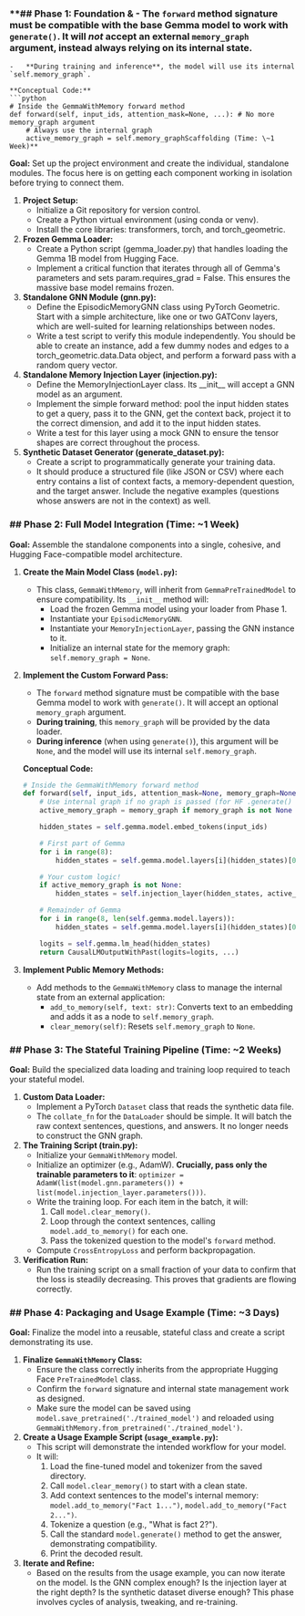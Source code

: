 ### **\#\# Phase 1: Foundation & -   The `forward` method signature must be compatible with the base Gemma model to work with `generate()`. It will *not* accept an external `memory_graph` argument, instead always relying on its internal state.
    -   **During training and inference**, the model will use its internal `self.memory_graph`.

    **Conceptual Code:**
    ```python
    # Inside the GemmaWithMemory forward method
    def forward(self, input_ids, attention_mask=None, ...): # No more memory_graph argument
        # Always use the internal graph
        active_memory_graph = self.memory_graphScaffolding (Time: \~1 Week)**

**Goal:** Set up the project environment and create the individual, standalone modules. The focus here is on getting each component working in isolation before trying to connect them.

1.  **Project Setup:**
    *   Initialize a Git repository for version control.
    *   Create a Python virtual environment (using conda or venv).
    *   Install the core libraries: transformers, torch, and torch\_geometric.
2.  **Frozen Gemma Loader:**
    *   Create a Python script (gemma\_loader.py) that handles loading the Gemma 1B model from Hugging Face.
    *   Implement a critical function that iterates through all of Gemma's parameters and sets param.requires\_grad \= False. This ensures the massive base model remains frozen.
3.  **Standalone GNN Module (gnn.py):**
    *   Define the EpisodicMemoryGNN class using PyTorch Geometric. Start with a simple architecture, like one or two GATConv layers, which are well-suited for learning relationships between nodes.
    *   Write a test script to verify this module independently. You should be able to create an instance, add a few dummy nodes and edges to a torch\_geometric.data.Data object, and perform a forward pass with a random query vector.
4.  **Standalone Memory Injection Layer (injection.py):**
    *   Define the MemoryInjectionLayer class. Its \_\_init\_\_ will accept a GNN model as an argument.
    *   Implement the simple forward method: pool the input hidden states to get a query, pass it to the GNN, get the context back, project it to the correct dimension, and add it to the input hidden states.
    *   Write a test for this layer using a mock GNN to ensure the tensor shapes are correct throughout the process.
5.  **Synthetic Dataset Generator (generate\_dataset.py):**
    *   Create a script to programmatically generate your training data.
    *   It should produce a structured file (like JSON or CSV) where each entry contains a list of context facts, a memory-dependent question, and the target answer. Include the negative examples (questions whose answers are not in the context) as well.

### **\#\# Phase 2: Full Model Integration (Time: \~1 Week)**

**Goal:** Assemble the standalone components into a single, cohesive, and Hugging Face-compatible model architecture.

1.  **Create the Main Model Class (`model.py`):**
    *   This class, `GemmaWithMemory`, will inherit from `GemmaPreTrainedModel` to ensure compatibility. Its `__init__` method will:
        *   Load the frozen Gemma model using your loader from Phase 1.
        *   Instantiate your `EpisodicMemoryGNN`.
        *   Instantiate your `MemoryInjectionLayer`, passing the GNN instance to it.
        *   Initialize an internal state for the memory graph: `self.memory_graph = None`.
2.  **Implement the Custom Forward Pass:**
    *   The `forward` method signature must be compatible with the base Gemma model to work with `generate()`. It will accept an optional `memory_graph` argument.
    *   **During training**, this `memory_graph` will be provided by the data loader.
    *   **During inference** (when using `generate()`), this argument will be `None`, and the model will use its internal `self.memory_graph`.

    **Conceptual Code:**
    ```python
    # Inside the GemmaWithMemory forward method
    def forward(self, input_ids, attention_mask=None, memory_graph=None, ...):
        # Use internal graph if no graph is passed (for HF .generate() compatibility)
        active_memory_graph = memory_graph if memory_graph is not None else self.memory_graph

        hidden_states = self.gemma.model.embed_tokens(input_ids)

        # First part of Gemma
        for i in range(8):
            hidden_states = self.gemma.model.layers[i](hidden_states)[0]

        # Your custom logic!
        if active_memory_graph is not None:
            hidden_states = self.injection_layer(hidden_states, active_memory_graph)

        # Remainder of Gemma
        for i in range(8, len(self.gemma.model.layers)):
            hidden_states = self.gemma.model.layers[i](hidden_states)[0]

        logits = self.gemma.lm_head(hidden_states)
        return CausalLMOutputWithPast(logits=logits, ...)
    ```

3.  **Implement Public Memory Methods:**
    *   Add methods to the `GemmaWithMemory` class to manage the internal state from an external application:
        *   `add_to_memory(self, text: str)`: Converts text to an embedding and adds it as a node to `self.memory_graph`.
        *   `clear_memory(self)`: Resets `self.memory_graph` to `None`.

### **\#\# Phase 3: The Stateful Training Pipeline (Time: \~2 Weeks)**

**Goal:** Build the specialized data loading and training loop required to teach your stateful model.

1.  **Custom Data Loader:**
    *   Implement a PyTorch `Dataset` class that reads the synthetic data file.
    *   The `collate_fn` for the `DataLoader` should be simple. It will batch the raw context sentences, questions, and answers. It no longer needs to construct the GNN graph.
2.  **The Training Script (train.py):**
    *   Initialize your `GemmaWithMemory` model.
    *   Initialize an optimizer (e.g., AdamW). **Crucially, pass only the trainable parameters to it**: `optimizer = AdamW(list(model.gnn.parameters()) + list(model.injection_layer.parameters()))`.
    *   Write the training loop. For each item in the batch, it will:
        1.  Call `model.clear_memory()`.
        2.  Loop through the context sentences, calling `model.add_to_memory()` for each one.
        3.  Pass the tokenized question to the model's `forward` method.
    *   Compute `CrossEntropyLoss` and perform backpropagation.
3.  **Verification Run:**
    *   Run the training script on a small fraction of your data to confirm that the loss is steadily decreasing. This proves that gradients are flowing correctly.

### **\#\# Phase 4: Packaging and Usage Example (Time: ~3 Days)**

**Goal:** Finalize the model into a reusable, stateful class and create a script demonstrating its use.

1.  **Finalize `GemmaWithMemory` Class:**
    *   Ensure the class correctly inherits from the appropriate Hugging Face `PreTrainedModel` class.
    *   Confirm the `forward` signature and internal state management work as designed.
    *   Make sure the model can be saved using `model.save_pretrained('./trained_model')` and reloaded using `GemmaWithMemory.from_pretrained('./trained_model')`.
2.  **Create a Usage Example Script (`usage_example.py`):**
    *   This script will demonstrate the intended workflow for your model.
    *   It will:
        1.  Load the fine-tuned model and tokenizer from the saved directory.
        2.  Call `model.clear_memory()` to start with a clean state.
        3.  Add context sentences to the model's internal memory: `model.add_to_memory("Fact 1...")`, `model.add_to_memory("Fact 2...")`.
        4.  Tokenize a question (e.g., "What is fact 2?").
        5.  Call the standard `model.generate()` method to get the answer, demonstrating compatibility.
        6.  Print the decoded result.
3.  **Iterate and Refine:**
    *   Based on the results from the usage example, you can now iterate on the model. Is the GNN complex enough? Is the injection layer at the right depth? Is the synthetic dataset diverse enough? This phase involves cycles of analysis, tweaking, and re-training.